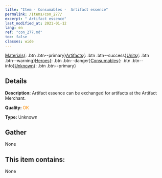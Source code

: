 ```yaml
---
title: "Item - Consumables -  Artifact essence"
permalink: /Items/con_277/
excerpt: " Artifact essence"
last_modified_at: 2021-01-12
lang: en
ref: "con_277.md"
toc: false
classes: wide
---
```

 [Materials](/Items/){: .btn .btn--primary}[Artifacts](/Items/Artifacts/){: .btn .btn--success}[Units](/Items/Units/){: .btn .btn--warning}[Heroes](/Items/Heroes/){: .btn .btn--danger}[Consumables](/Items/Consumables/){: .btn .btn--info}[Unknown](/Items/Unknown/){: .btn .btn--primary}

## Details
 **Description:** Artifact essence can be exchanged for artifacts at the Artifact Merchant.

 **Quality:** <span style="color: #FF8C00">OK</span>

 **Type:** Unknown

## Gather

  None

## This item contains:

  None

